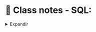 # 📝 Class notes - SQL:

<details>
<summary>Expandir</summary>

## Selecting columns

<details>
<summary>Expandir</summary>

SQL, which stands for _Structured Query Language_, is a language for interacting with data stored in something called a relational database.
You can think of a relational database as a collection of tables. A table is just a set of rows and columns, like a spreadsheet, which represents exactly one type of entity. For example, a table might represent employees in a company or purchases made, but not both.
Each row, or _record_, of a table contains information about a single entity. For example, in a table representing employees, each row represents a single person. Each column, or _field_, of a table contains a single attribute for all rows in the table. For example, in a table representing employees, we might have a column containing first and last names for all employees.

### SELECTing single columns

A _query_ is a request for data from a database table (or combination of tables). Querying is an essential skill for a data scientist, since the data you need for your analyses will often live in databases.
The table of employees might look something like this:
<pre>
| id 	| name    	| age 	| nationality 	|
|----	|---------	|-----	|-------------	|
| 1  	| Jessica 	| 22  	| Ireland     	|
| 2  	| Gabriel 	| 48  	| France      	|
| 3  	| Laura   	| 36  	| USA         	|
</pre>

In SQL, you can select data from a table using a ```SELECT``` statement. For example, the following query selects the ```name``` column from the ```people``` table:
```
SELECT name 
FROM people;
```
In this query, ```SELECT``` and ```FROM``` are called keywords. In SQL, keywords are not case-sensitive, which means you can write the same query as:
```
select name 
from people;
```
That said, it's good practice to make SQL keywords uppercase to distinguish them from other parts of your query, like column and table names.
It's also good practice to include a semicolon at the end of your query. This tells SQL where the end of your query is!
<hr>

### SELECTing multiple columns:

To select multiple columns from a table, simply separate the column names with commas!
For example, this query selects two columns, ```name``` and ```birthdate```, from the ```people``` table:
```
SELECT name, birthdate
FROM people;
```

Sometimes, you may want to select all columns from a table. Typing out every column name would be a pain, so there's a handy shortcut:
```
SELECT *
FROM people;
```

If you only want to return a certain number of results, you can use the LIMIT keyword to limit the number of rows returned:
```
SELECT *
FROM people
LIMIT 10;
```
<hr>

### SELECT DISTINCT

Often your results will include many duplicate values. If you want to select all the unique values from a column, you can use the ```DISTINCT``` keyword.

This might be useful if, for example, you're interested in knowing which languages are represented in the ```films``` table:
```
SELECT DISTINCT language
FROM films;
```
Remember, you can check out the data in the tables by clicking on the table name!

<hr>

### Learning to COUNT

What if you want to count the number of employees in your employees table? The ```COUNT()``` function lets you do this by returning the number of rows in one or more columns.

For example, this code gives the number of rows in the people table:
```
SELECT COUNT(*)
FROM people;
```

As you've seen, ```COUNT(*)``` tells you how many rows are in a table. However, if you want to count the number of non-missing values in a particular column, you can call ```COUNT()``` on just that column.
For example, to count the number of birth dates present in the ```people``` table:
```
SELECT COUNT(birthdate)
FROM people;
```
It's also common to combine ```COUNT()``` with ```DISTINCT``` to count the number of _distinct_ values in a column.

For example, this query counts the number of distinct birth dates contained in the ```people``` table:
```
SELECT COUNT(DISTINCT birthdate)
FROM people;
```

</details>

## Filtering rows


<details>
<summary>Expandir</summary>

### WHERE IN:

As you've seen, ```WHERE``` is very useful for filtering results. However, if you want to filter based on many conditions, ```WHERE``` can get unwieldy. For example:
```
SELECT name
FROM kids
WHERE age = 2
OR age = 4
OR age = 6
OR age = 8
OR age = 10;
```
Enter the ```IN``` operator! The ```IN``` operator allows you to specify multiple values in a ```WHERE``` clause, making it easier and quicker to specify multiple ```OR``` conditions! Neat, right?
So, the above example would become simply:
```
SELECT name
FROM kids
WHERE age IN (2, 4, 6, 8, 10);
```
<hr>

### Introduction to NULL and IS NULL:

In SQL, ```NULL``` represents a missing or unknown value. You can check for ```NULL``` values using the expression ```IS NULL```. For example, to count the number of missing birth dates in the ```people``` table:
```
SELECT COUNT(*) 
FROM people
WHERE birthdate IS NULL;
```
As you can see, ```IS NULL``` us useful when combined with ```WHERE``` to figure out what data you are missing.
Sometimes, you will want to filter out missing values so you only get results which are not `NULL`. To do thism you can use the `IS NOT NULL` operator.
For example, this query gives the names of all people whose birth dates are _not_ missing in the `people` table.
```
SELECT name 
FROM people
WHERE birthdate IS NOT NULL;
``` 

<hr>

### LIKE and NOT LIKE:

As you are seen, the `WHERE` clause can be used to filter text data. However, so far you've been able to filter by specifying the exact text you're interested in. In the real world, often you will want to search for a _pattern_ rather than a specific text string. 
In SQL, the `LIKE` operator can be used in a `WHERE` clause to search for a pattern in a column. To accomplish this, you use something called a _wildcard_ as a placeholder for some other values. There are two wildcards you can use with `LIKE`:
The `%` wildcard will match zero, one, or many characters in text. For example, the following query matches companies like 'Data', 'DataC', 'DataCamp', 'DataMind', and so on:
```
SELECT name 
FROM companies
WHERE name LIKE 'Data%';
```
> This wildcard has a same behavior of the wildcard character of Linux terminal * that could be understand like "anything".

The `_` wildcard will match a _single_ character. For example, the following query matches companies like 'DataCamp', 'DataComp', and so on:
```
SELECT names
FROM companies
WHERE name LIKE 'DataC_mp';
```
You can also use `NOT LIKE` operator to find records that _don't_ match the pattern you specify.

</details>

## Aggregate Functions

<details>
<summary>Expandir</summary>

Often, you will want to perform some calculation on data on the database. SQL provides a few functions, called _aggregate functions_, to help you out with this.
For example,
```
SELECT AVG(budget)
FROM films;
``` 
The `SUM()` function returns the result of adding up the numeric values in a column:
```
SELECT SUM(budget)
FROM films;
```
You can probably guess what the `MIN()` function does!

<hr>

### It's AS simple AS aliasing
You may have noticed in the first exercise of this chapter that the column name of your result was just the name of the function you used. For example,
```
SELECT MAX(budget)
FROM films;
```
gives you a result with one column, named `max`. But what if you use two functions like this?
```
SELECT MAX(budget), MAX(duration)
FROM films;
```
Well, then you'd have two columns named `max`, which isn't very useful!

To avoid situations like this, SQL allows you to do something called _aliasing_. Aliasing simply means you assign a temporary name to something. To alias, you use the `AS` keyword, which you've already seen earlier in this course.

For example, in the above example we could use aliases to make the result clearer:
```
SELECT MAX(budget) AS max_budget,
       MAX(duration) AS max_duration
FROM films;
```
Aliases are helpful for making results more readable!

</details>

## Sorting and grouping

<details>
<summary>Expandir</summary>

### ORDER BY:

IN SQL, the `ORDER BY` keyword is used to sort results is ascending or descending order according to the values of one or more columns.
By default `ORDER BY` will sort in ascending order. If you want to sort the results in descending order, you can use the `DESC` keyword. For example,
```
SELECT title
FROM films
ORDER BY release_year DESC;
```
<hr>

### Sorting multiple columns:

`ORDER BY` can also be used to sort on multiple columns. It will sort by the first column
</details>